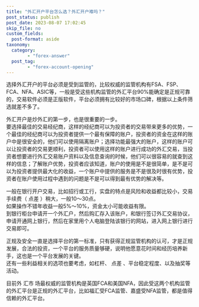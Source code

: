 ```yaml
---
title: "外汇开户平台怎么选？外汇开户难吗？"
post_status: publish
post_date: 2023-08-07 17:02:45
skip_file: no
custom_fields: 
  post-format: aside
taxonomy:
  category:
        - "forex-answer"
  post_tag:
        - "forex-account-opening"
---
```


选择外汇开户的平台必须是受到监管的，比较权威的监管机构有FSA、FSP、FCA、NFA、ASIC等，一般是受这些机构监管的外汇平台90%能确定是正规可靠的，交易软件必须是正版软件，平台必须拥有比较好的市场口碑，根据以上条件筛选就差不多了。

外汇开户是炒外汇的第一步，也是很重要的一步。  
要选择最佳的交易经纪商，这样的经纪商可以为投资者的交易带来更多的优势，一个最佳的经纪商可以为投资者提供一个最有保障的账户，投资者的资金在这样的账户中是很安全的，他们可以使用隔离账户；选择功能最强大的账户，这样的账户可以让投资者的交易更顺利，投资者可以使用这样的账户进行成功的外汇交易，当投资者想要进行外汇交易账户资料以及信息查询的时候，他们可以很容易的就查到这样的信息；了解账户优势，投资者应该知道，账户的使用是不是很简单，是不是可以为投资者提供最大化的收益，一个账户中提供的服务是不是很及时很有优势，投资者在账户使用过程中遇到的问题是不是可以得到最有优势的解决等。

一般在银行开户交易，比如招行或工行，实盘的特点是风险和收益都比较小，交易手续费（ 点差 ）稍大，一般10～30点。  
如果操作不错年收益一般5%～10%，资金太小可能收益有限。  
到银行柜台申请开一个外汇户，然后购汇存入该账户，和银行签订外汇交易协议，申请开通网上银行，然后在家里用个人电脑登陆该银行的网站，进入网上银行进行交易即可。

正规及安全一直是选择平台的第一标准，只有获得正规监管机构的认可，才是正规发展，合法的投资，一个平台的服务质量够硬，说明他愿意花时间和经历培养新手，这也是一个平台发展的关键。  
还有一些利益相关的选项也要考虑，如杠杆、 点差 、平台稳定程度、以及抽奖等活动。

目前外 汇市 场最权威的监管机构是英国FCA和美国NFA，因此受这两个机构监管的外汇平台是正规的外汇平台，比如福汇受FCA监管、嘉盛受NFA监管，都是值得信赖的外汇平台。
